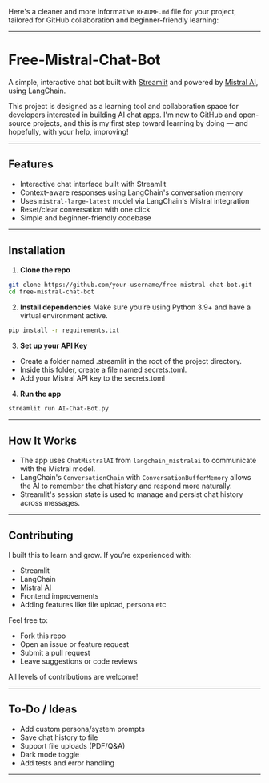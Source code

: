 Here's a cleaner and more informative `README.md` file for your project, tailored for GitHub collaboration and beginner-friendly learning:

---

# Free-Mistral-Chat-Bot

A simple, interactive chat bot built with [Streamlit](https://streamlit.io/) and powered by [Mistral AI](https://docs.mistral.ai/), using LangChain.

This project is designed as a learning tool and collaboration space for developers interested in building AI chat apps. I'm new to GitHub and open-source projects, and this is my first step toward learning by doing — and hopefully, with your help, improving!

---

## Features

* Interactive chat interface built with Streamlit
* Context-aware responses using LangChain's conversation memory
* Uses `mistral-large-latest` model via LangChain's Mistral integration
* Reset/clear conversation with one click
* Simple and beginner-friendly codebase

---

## Installation

1. **Clone the repo**

```bash
git clone https://github.com/your-username/free-mistral-chat-bot.git
cd free-mistral-chat-bot
```

2. **Install dependencies**
   Make sure you’re using Python 3.9+ and have a virtual environment active.

```bash
pip install -r requirements.txt
```

3. **Set up your API Key**
* Create a folder named .streamlit in the root of the project directory.
* Inside this folder, create a file named secrets.toml.
* Add your Mistral API key to the secrets.toml


4. **Run the app**

```bash
streamlit run AI-Chat-Bot.py
```

---

## How It Works

* The app uses `ChatMistralAI` from `langchain_mistralai` to communicate with the Mistral model.
* LangChain's `ConversationChain` with `ConversationBufferMemory` allows the AI to remember the chat history and respond more naturally.
* Streamlit's session state is used to manage and persist chat history across messages.

---

## Contributing

I built this to learn and grow. If you’re experienced with:

* Streamlit
* LangChain
* Mistral AI
* Frontend improvements
* Adding features like file upload, persona etc

Feel free to:

* Fork this repo
* Open an issue or feature request
* Submit a pull request
* Leave suggestions or code reviews

All levels of contributions are welcome! 

---

## To-Do / Ideas

* Add custom persona/system prompts
* Save chat history to file
* Support file uploads (PDF/Q\&A)
* Dark mode toggle
* Add tests and error handling

---



